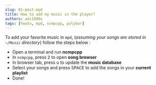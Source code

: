 ```yaml
---
slug: 01-post-mpd
title: How to add my music in the player?
authors: adi1090x
tags: [howto, mpd, ncmpcpp, polybar]
---
```


To add your favorite music in `mpd`, (*assuming your songs are stored in `~/Music` directory*) follow the steps below :

<!-- truncate -->

- Open a terminal and run **ncmpcpp**
- In `ncmpcpp`, press <kbd>2</kbd> to open **song browser**
- In browser tab, press <kbd>u</kbd> to update the **music database**
- Select your songs and press <kbd>SPACE</kbd> to add the songs in your **current playlist**
- Done!
